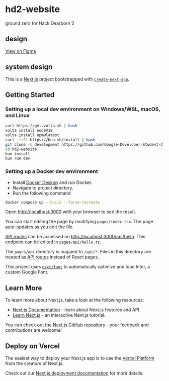 # hd2-website
ground zero for Hack Dearborn 2

## design
[View on Figma](https://www.figma.com/files/team/1160250767231758946)

## system design

This is a [Next.js](https://nextjs.org/) project bootstrapped with [`create-next-app`](https://github.com/vercel/next.js/tree/canary/packages/create-next-app).

## Getting Started

### Setting up a local dev environment on Windows/WSL, macOS, and Linux

```bash
curl https://get.volta.sh | bash
volta install node@18
volta install npm@latest
curl -fsSL https://bun.sh/install | bash
git clone -b development https://github.com/Google-Developer-Student-Club-Dearborn/hd2-website
cd hd2-website
bun install
bun run dev
```
### Setting up a Docker dev environment

* Install [Docker Deskop](https://www.docker.com/products/docker-desktop/) and run Docker.
* Navigate to project directory.
* Run the following command
```bash
docker compose up --build --force-recreate
```

Open [http://localhost:3000](http://localhost:3000) with your browser to see the result.

You can start editing the page by modifying `pages/index.tsx`. The page auto-updates as you edit the file.

[API routes](https://nextjs.org/docs/api-routes/introduction) can be accessed on [http://localhost:3000/api/hello](http://localhost:3000/api/hello). This endpoint can be edited in `pages/api/hello.ts`.

The `pages/api` directory is mapped to `/api/*`. Files in this directory are treated as [API routes](https://nextjs.org/docs/api-routes/introduction) instead of React pages.

This project uses [`next/font`](https://nextjs.org/docs/basic-features/font-optimization) to automatically optimize and load Inter, a custom Google Font.

## Learn More

To learn more about Next.js, take a look at the following resources:

- [Next.js Documentation](https://nextjs.org/docs) - learn about Next.js features and API.
- [Learn Next.js](https://nextjs.org/learn) - an interactive Next.js tutorial.

You can check out [the Next.js GitHub repository](https://github.com/vercel/next.js/) - your feedback and contributions are welcome!

## Deploy on Vercel

The easiest way to deploy your Next.js app is to use the [Vercel Platform](https://vercel.com/new?utm_medium=default-template&filter=next.js&utm_source=create-next-app&utm_campaign=create-next-app-readme) from the creators of Next.js.

Check out our [Next.js deployment documentation](https://nextjs.org/docs/deployment) for more details.
